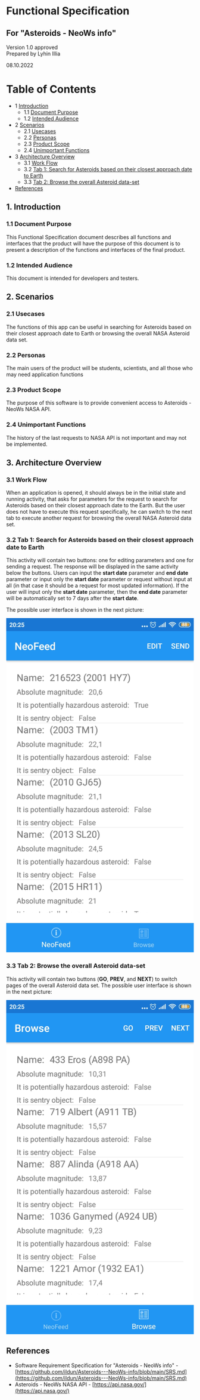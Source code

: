 # Functional Specification
## For "Asteroids - NeoWs info"

Version 1.0 approved  
Prepared by Lyhin Illia  
 
08.10.2022

Table of Contents
================
* 1 [Introduction](introduction)
   * 1.1 [Document Purpose](document-purpose)
   * 1.2 [Intended Audience](Intended-Audience)
* 2 [Scenarios](scenarios)
   * 2.1 [Usecases](usecases)
   * 2.2 [Personas](personas)
   * 2.3 [Product Scope](product-scope)
   * 2.4 [Unimportant Functions](unimportant-functions)
* 3 [Architecture Overview](architecture-overview)
   * 3.1 [Work Flow](work-flow)
   * 3.2 [Tab 1: Search for Asteroids based on their closest approach date to Earth](tab1)
   * 3.3 [Tab 2: Browse the overall Asteroid data-set](tab2)
* [References](references)

## 1. Introduction  
### 1.1 Document Purpose
  This Functional Specification document describes all functions and interfaces that the product will have the purpose of this document is to present a description of the functions and interfaces of the final product. 
### 1.2 Intended Audience
This document is intended for developers and testers.

## 2. Scenarios
### 2.1 Usecases
The functions of this app can be useful in searching for Asteroids based on their closest approach date to Earth or browsing the overall NASA Asteroid data set.
### 2.2 Personas
The main users of the product will be students, scientists, and all those who may need application functions
 
### 2.3 Product Scope
The purpose of this software is to provide convenient access to Asteroids - NeoWs NASA API. 

### 2.4 Unimportant Functions
The history of the last requests to NASA API is not important and may not be implemented. 

## 3. Architecture Overview
### 3.1 Work Flow
When an application is opened, it should always be in the initial state and running activity, that asks for parameters for the request to search for Asteroids based on their closest approach date to the Earth. But the user does not have to execute this request specifically, he can switch to the next tab to execute another request for browsing the overall NASA Asteroid data set.

### 3.2 Tab 1: Search for Asteroids based on their closest approach date to Earth
This activity will contain two buttons: one for editing parameters and one for sending a request. The response will be displayed in the same activity below the buttons.
Users can input the **start date** parameter and **end date** parameter or input only the **start date** parameter or request without input at all (in that case it should be a request for most updated information). If the user will input only the **start date** parameter, then the **end date** parameter will be automatically set to 7 days after the **start date**.

The possible user interface is shown in the next picture:

<p align="center">
  <img src="https://github.com/ildun/Asteroids---NeoWs-info/blob/a18605aed6c96f6338e59e17aba7bc72f02bdf8f/NeoFeed_UIexample.jpg" />
</p>
  

### 3.3 Tab 2: Browse the overall Asteroid data-set
This activity will contain two buttons (**GO**, **PREV**, and **NEXT**) to switch pages of the overall Asteroid data set. 
The possible user interface is shown in the next picture:

<p align="center">
  <img src="https://github.com/ildun/Asteroids---NeoWs-info/blob/a18605aed6c96f6338e59e17aba7bc72f02bdf8f/Browse_UIexample.jpg" />
</p>
  
  
## References
* Software Requirement Specification for "Asteroids - NeoWs info" -[https://github.com/ildun/Asteroids---NeoWs-info/blob/main/SRS.md](https://github.com/ildun/Asteroids---NeoWs-info/blob/main/SRS.md)
* Asteroids - NeoWs NASA API - [https://api.nasa.gov/](https://api.nasa.gov/)
